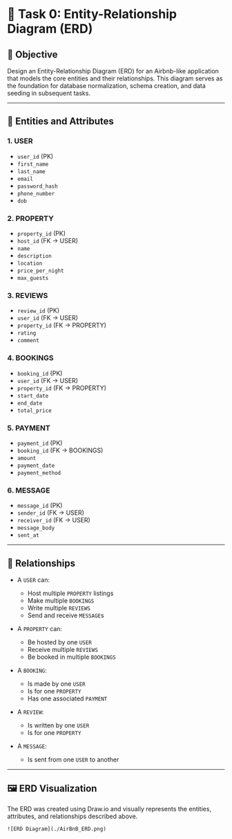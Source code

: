 # 📘 Task 0: Entity-Relationship Diagram (ERD)

## 🧠 Objective
Design an Entity-Relationship Diagram (ERD) for an Airbnb-like application that models the core entities and their relationships. This diagram serves as the foundation for database normalization, schema creation, and data seeding in subsequent tasks.

---

## 🧩 Entities and Attributes

### 1. USER
- `user_id` (PK)
- `first_name`
- `last_name`
- `email`
- `password_hash`
- `phone_number`
- `dob`

### 2. PROPERTY
- `property_id` (PK)
- `host_id` (FK → USER)
- `name`
- `description`
- `location`
- `price_per_night`
- `max_guests`

### 3. REVIEWS
- `review_id` (PK)
- `user_id` (FK → USER)
- `property_id` (FK → PROPERTY)
- `rating`
- `comment`

### 4. BOOKINGS
- `booking_id` (PK)
- `user_id` (FK → USER)
- `property_id` (FK → PROPERTY)
- `start_date`
- `end_date`
- `total_price`

### 5. PAYMENT
- `payment_id` (PK)
- `booking_id` (FK → BOOKINGS)
- `amount`
- `payment_date`
- `payment_method`

### 6. MESSAGE
- `message_id` (PK)
- `sender_id` (FK → USER)
- `receiver_id` (FK → USER)
- `message_body`
- `sent_at`

---

## 🔗 Relationships

- A `USER` can:
  - Host multiple `PROPERTY` listings
  - Make multiple `BOOKINGS`
  - Write multiple `REVIEWS`
  - Send and receive `MESSAGE`s

- A `PROPERTY` can:
  - Be hosted by one `USER`
  - Receive multiple `REVIEWS`
  - Be booked in multiple `BOOKINGS`

- A `BOOKING`:
  - Is made by one `USER`
  - Is for one `PROPERTY`
  - Has one associated `PAYMENT`

- A `REVIEW`:
  - Is written by one `USER`
  - Is for one `PROPERTY`

- A `MESSAGE`:
  - Is sent from one `USER` to another

---

## 🖼️ ERD Visualization

The ERD was created using Draw.io and visually represents the entities, attributes, and relationships described above.  
 
`![ERD Diagram](./AirBnB_ERD.png)`